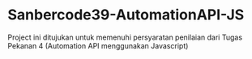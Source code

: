 # Sanbercode39-AutomationAPI-JS
Project ini ditujukan untuk memenuhi persyaratan penilaian dari Tugas Pekanan 4 (Automation API menggunakan Javascript)
